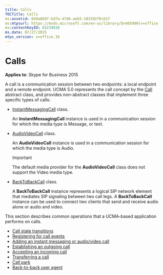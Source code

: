 ```yaml
---
title: Calls
TOCTitle: Calls
ms:assetid: 010a8697-bd7a-47db-aeb5-183392f0cb1f
ms:mtpsurl: https://msdn.microsoft.com/en-us/library/Dn465990(v=office.16)
ms:contentKeyID: 65239926
ms.date: 07/27/2015
mtps_version: v=office.16
---
```


# Calls

**Applies to**: Skype for Business 2015

A call is a communication session between two endpoints: a local endpoint and a remote endpoint. UCMA 5.0 represents the call concept by the [Call](https://docs.microsoft.com/dotnet/api/microsoft.rtc.collaboration.call?view=ucma-api) abstract class, and provides non-abstract classes that implement three specific types of calls:

- [InstantMessagingCall](https://msdn.microsoft.com/en-us/library/hh161841\(v=office.16\)) class.
    
  An **InstantMessagingCall** instance is used in a communication session for which the media type is Message, or text.

- [AudioVideoCall](https://docs.microsoft.com/dotnet/api/microsoft.rtc.collaboration.audiovideo.audiovideocall?view=ucma-api) class.
    
  An **AudioVideoCall** instance is used in a communication session for which the media type is Audio.
    
  > [!IMPORTANT]
  > The default media provider for the **AudioVideoCall** class does not support the Video media type.

- [BackToBackCall](https://msdn.microsoft.com/en-us/library/hh365598\(v=office.16\)) class.
    
  A **BackToBackCall** instance represents a logical SIP network element that mediates SIP signaling between two call legs. A **BackToBackCall** instance can be used to connect two clients that send and receive audio alone or audio and video.

This section describes common operations that a UCMA-based application performs on calls.

- [Call state transitions](call-state-transitions.md)
- [Registering for call events](registering-for-call-events.md)
- [Adding an instant messaging or audio/video call](adding-an-instant-messaging-or-audio-video-call.md)
- [Establishing an outgoing call](establishing-an-outgoing-call.md)
- [Accepting an incoming call](accepting-an-incoming-call.md)
- [Transferring a call](transferring-a-call.md)
- [Call park](call-park.md)
- [Back-to-back user agent](back-to-back-user-agent.md)

